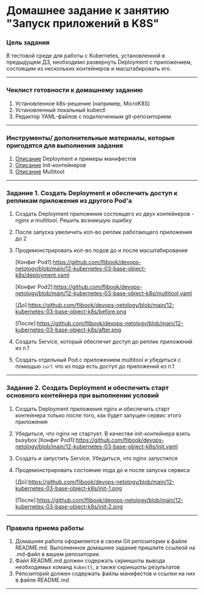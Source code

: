 # Домашнее задание к занятию "Запуск приложений в K8S"

### Цель задания

В тестовой среде для работы с Kubernetes, установленной в предыдущем ДЗ, необходимо развернуть Deployment с приложением, состоящим из нескольких контейнеров и масштабировать его.

------

### Чеклист готовности к домашнему заданию

1. Установленное k8s-решение (например, MicroK8S)
2. Установленный локальный kubectl
3. Редактор YAML-файлов с подключенным git-репозиторием

------

### Инструменты/ дополнительные материалы, которые пригодятся для выполнения задания

1. [Описание](https://kubernetes.io/docs/concepts/workloads/controllers/deployment/) Deployment и примеры манифестов
2. [Описание](https://kubernetes.io/docs/concepts/workloads/pods/init-containers/) Init-контейнеров
3. [Описание](https://github.com/wbitt/Network-MultiTool) Multitool

------

### Задание 1. Создать Deployment и обеспечить доступ к репликам приложения из другого Pod'а

1. Создать Deployment приложения состоящего из двух контейнеров - nginx и multitool. Решить возникшую ошибку
2. После запуска увеличить кол-во реплик работающего приложения до 2
3. Продемонстрировать кол-во подов до и после масштабирования
 
   [Конфиг Pod1]:https://github.com/flibook/devops-netology/blob/main/12-kubernetes-03-base-object-k8s/deployment.yaml <br />

   [Конфиг Pod2]:https://github.com/flibook/devops-netology/blob/main/12-kubernetes-03-base-object-k8s/multitool.yaml <br />
   
   [До]:https://github.com/flibook/devops-netology/blob/main/12-kubernetes-03-base-object-k8s/before.png <br />

   [После]:https://github.com/flibook/devops-netology/blob/main/12-kubernetes-03-base-object-k8s/after.png <br />
   
4. Создать Service, который обеспечит доступ до реплик приложений из п.1
5. Создать отдельный Pod с приложением multitool и убедиться с помощью `curl` что из пода есть доступ до приложений из п.1

------

### Задание 2. Создать Deployment и обеспечить старт основного контейнера при выполнении условий

1. Создать Deployment приложения nginx и обеспечить старт контейнера только после того, как будет запущен сервис этого приложения
2. Убедиться, что nginx не стартует. В качестве init-контейнера взять busybox
   [Конфиг Pod1]:https://github.com/flibook/devops-netology/blob/main/12-kubernetes-03-base-object-k8s/init.yaml
3. Создать и запустить Service. Убедиться, что nginx запустился
4. Продемонстрировать состояние пода до и после запуска сервиса
   
   [До]:https://github.com/flibook/devops-netology/blob/main/12-kubernetes-03-base-object-k8s/init-1.png <br />

   [После]:https://github.com/flibook/devops-netology/blob/main/12-kubernetes-03-base-object-k8s/init-2.png <br />

------

### Правила приема работы

1. Домашняя работа оформляется в своем Git репозитории в файле README.md. Выполненное домашнее задание пришлите ссылкой на .md-файл в вашем репозитории.
2. Файл README.md должен содержать скриншоты вывода необходимых команд `kubectl`, а также скриншоты результатов
3. Репозиторий должен содержать файлы манифестов и ссылки на них в файле README.md

------
